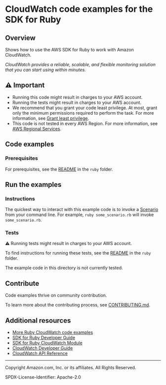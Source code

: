 <!--Generated by WRITEME on 2023-05-11 18:15:42.646970 (UTC)-->
# CloudWatch code examples for the SDK for Ruby

## Overview

Shows how to use the AWS SDK for Ruby to work with Amazon CloudWatch.

<!--custom.overview.start-->
<!--custom.overview.end-->

*CloudWatch provides a reliable, scalable, and flexible monitoring solution that you can start using within minutes.*

## ⚠ Important

* Running this code might result in charges to your AWS account.
* Running the tests might result in charges to your AWS account.
* We recommend that you grant your code least privilege. At most, grant only the minimum permissions required to perform the task. For more information, see [Grant least privilege](https://docs.aws.amazon.com/IAM/latest/UserGuide/best-practices.html#grant-least-privilege).
* This code is not tested in every AWS Region. For more information, see [AWS Regional Services](https://aws.amazon.com/about-aws/global-infrastructure/regional-product-services).

<!--custom.important.start-->
<!--custom.important.end-->

## Code examples

### Prerequisites

For prerequisites, see the [README](../../README.md#Prerequisites) in the `ruby` folder.


<!--custom.prerequisites.start-->
<!--custom.prerequisites.end-->

## Run the examples

### Instructions


<!--custom.instructions.start-->
The quickest way to interact with this example code is to invoke a [Scenario](#Scenarios) from your command line. For example, `ruby some_scenario.rb` will invoke `some_scenario.rb`.
<!--custom.instructions.end-->



### Tests

⚠ Running tests might result in charges to your AWS account.


To find instructions for running these tests, see the [README](../../README.md#Tests)
in the `ruby` folder.



<!--custom.tests.start-->
The example code in this directory is not currently tested.

## Contribute
Code examples thrive on community contribution.

To learn more about the contributing process, see [CONTRIBUTING.md](../../../CONTRIBUTING.md).
<!--custom.tests.end-->

## Additional resources
<!--custom.resources.start-->
* [More Ruby CloudWatch code examples](https://docs.aws.amazon.com/sdk-for-ruby/v3/developer-guide/cw-examples.html)
* [SDK for Ruby Developer Guide](https://aws.amazon.com/developer/language/ruby/)
* [SDK for Ruby CloudWatch Module](https://docs.aws.amazon.com/sdk-for-ruby/v3/api/Aws/CloudWatch.html)
* [CloudWatch Developer Guide](https://docs.aws.amazon.com/AmazonCloudWatch/latest/monitoring/WhatIsCloudWatch.html)
* [CloudWatch API Reference](https://docs.aws.amazon.com/AmazonCloudWatch/latest/APIReference/Welcome.html)
<!--custom.resources.end-->

---

Copyright Amazon.com, Inc. or its affiliates. All Rights Reserved.

SPDX-License-Identifier: Apache-2.0
